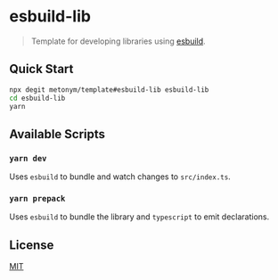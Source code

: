 # esbuild-lib

> Template for developing libraries using [esbuild](https://github.com/evanw/esbuild).

## Quick Start

```sh
npx degit metonym/template#esbuild-lib esbuild-lib
cd esbuild-lib
yarn
```

## Available Scripts

### `yarn dev`

Uses `esbuild` to bundle and watch changes to `src/index.ts`.

### `yarn prepack`

Uses `esbuild` to bundle the library and `typescript` to emit declarations.

## License

[MIT](LICENSE)
